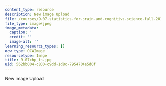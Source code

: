 ```yaml
---
content_type: resource
description: New image Upload
file: /courses/9-07-statistics-for-brain-and-cognitive-science-fall-2016/562bb004c800c9dd1d8c7954704e5d0f_9.07f16_th.jpg
file_type: image/jpeg
image_metadata:
  caption: ''
  credit: ''
  image-alt: ''
learning_resource_types: []
ocw_type: OCWImage
resourcetype: Image
title: 9.07chp_th.jpg
uid: 562bb004-c800-c9dd-1d8c-7954704e5d0f
---
```

New image Upload

